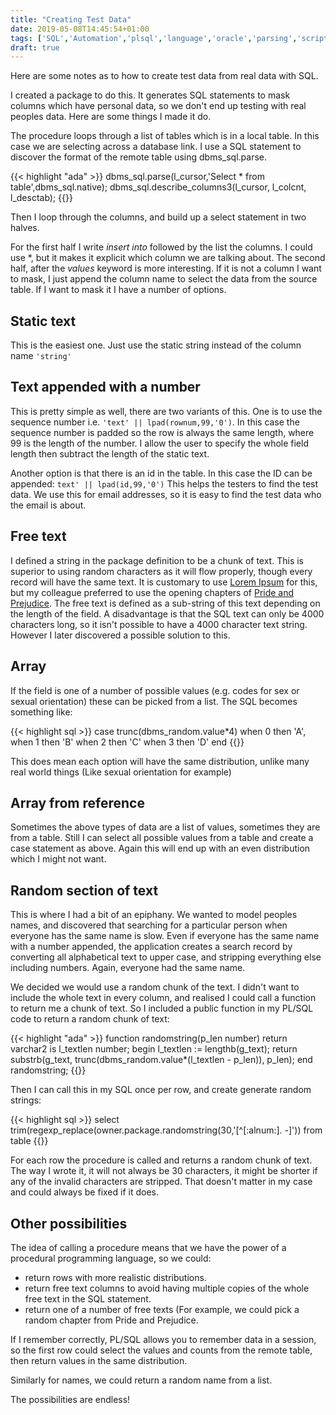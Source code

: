 ```yaml
---
title: "Creating Test Data"
date: 2019-05-08T14:45:54+01:00
tags: ['SQL','Automation','plsql','language','oracle','parsing','scripting','testing']
draft: true
---
```


Here are some notes as to how to create test data from real data with SQL.

I created a package to do this. It generates SQL statements to mask columns which have personal data, so
we don't end up testing with real peoples data. Here are some things I made it do.

The procedure loops through a list of tables which is in a local table. In this case we are selecting across a
database link. I use a SQL statement to discover the format of the remote table using dbms_sql.parse.

{{< highlight "ada" >}}
    dbms_sql.parse(l_cursor,'Select * from table',dbms_sql.native);
    dbms_sql.describe_columns3(l_cursor, l_colcnt, l_desctab);
{{</highlight>}}

Then I loop through the columns, and build up a select statement in two halves.

For the first half I write _insert into_ followed by the list the columns. I could use *, but it makes it explicit which
column we are talking about. The second half, after the _values_ keyword is more interesting.
If it is not a column I want to mask,
I just append the column name to select the data from the source table. If I want to mask it I have a number
of options.

## Static text

This is the easiest one. Just use the static string instead of the column name ```'string'```

## Text appended with a number

This is pretty simple as well, there are two variants of this. One is to use the sequence number i.e.
```'text' || lpad(rownum,99,'0')```. In this case the sequence number is padded so the row is always
the same length, where 99 is the length of the number. I allow the user to specify the whole field
length then subtract the length of the static text.

Another option is that there is an id in the table. In this case the ID can be appended:
```text' || lpad(id,99,'0')```
This helps the testers to find the test data. We use this for email addresses, so it is easy to find the
test data who the email is about.

## Free text

I defined a string in the package definition to be a chunk of text. This is superior to using random
characters as it will flow properly, though every record will have the same text. It is customary to use
[Lorem Ipsum](https://en.wikipedia.org/wiki/Lorem_ipsum) for this, but my colleague preferred to use the
opening chapters of [Pride and Prejudice](https://www.gutenberg.org/files/1342/1342-h/1342-h.htm#link2HCH0001).
The free text is defined as a sub-string of this text depending on the length of the field. A disadvantage
is that the SQL text can only be 4000 characters long, so it isn't possible to have a 4000 character
text string. However I later discovered a possible solution to this.

## Array

If the field is one of a number of possible values (e.g. codes for sex or sexual orientation) these can
be picked from a list. The SQL becomes something like:

{{< highlight sql >}}
  case trunc(dbms_random.value*4)
    when 0 then 'A',
    when 1 then 'B'
    when 2 then 'C'
    when 3 then 'D'
  end
{{</highlight>}}

This does mean each option will have the same distribution, unlike many real world things (Like sexual
orientation for example)


## Array from reference

Sometimes the above types of data are a list of values, sometimes they are from a table. Still I can
select all possible values from a table and create a case statement as above. Again this will end 
up with an even distribution which I might not want.


## Random section of text

This is where I had a bit of an epiphany. We wanted to model peoples names, and discovered that searching
for a particular person when everyone has the same name is slow. Even if everyone has the same name
with a number appended, the application creates a search record by converting all alphabetical text to
upper case, and stripping everything else including numbers. Again, everyone had the same name.

We decided we would use a random chunk of the text. I didn't want to include the whole text in every
column, and realised I could call a function to return me a chunk of text. So I included a public
function in my PL/SQL code to return a random chunk of text:

{{< highlight "ada" >}}
  function randomstring(p_len number) return varchar2 is
    l_textlen number;
  begin
    l_textlen := lengthb(g_text);
    return substrb(g_text,
                   trunc(dbms_random.value*(l_textlen - p_len)),
                   p_len);
  end randomstring;
{{</highlight>}}

Then I can call this in my SQL once per row, and create generate random strings:

{{< highlight sql >}}
select trim(regexp_replace(owner.package.randomstring(30,'[^[:alnum:]. -]')) from table
{{</highlight>}}

For each row the procedure is called and returns a random chunk of text. The way I wrote it,
it will not always be 30 characters, it might be shorter if any of the invalid characters are
stripped. That doesn't matter in my case and could always be fixed if it does.

## Other possibilities

The idea of calling a procedure means that we have the power of a procedural programming
language, so we could:

- return rows with more realistic distributions.
- return free text columns to avoid having multiple copies of the whole free text in the SQL statement.
- return one of a number of free texts (For example, we could pick a random chapter
from Pride and Prejudice.

If I remember correctly, PL/SQL allows you to remember data in a session,
so the first row could select the values and counts from the remote table, then return values in the
same distribution.

Similarly for names, we could return a random name from a list.

The possibilities are endless!

